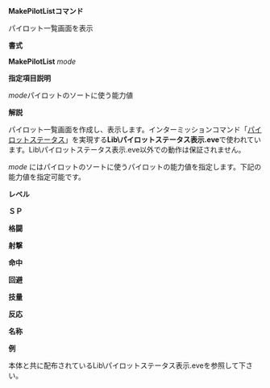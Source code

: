**MakePilotListコマンド**

パイロット一覧画面を表示

**書式**

**MakePilotList** *mode*

**指定項目説明**

*mode*パイロットのソートに使う能力値

**解説**

パイロット一覧画面を作成し、表示します。インターミッションコマンド「[パイロットステータス](パイロットステータス)」を実現する**Lib\パイロットステータス表示.eve**で使われています。Lib\パイロットステータス表示.eve以外での動作は保証されません。

*mode* にはパイロットのソートに使うパイロットの能力値を指定します。下記の能力値を指定可能です。

**レベル**

**ＳＰ**

**格闘**

**射撃**

**命中**

**回避**

**技量**

**反応**

**名称**

**例**

本体と共に配布されているLib\パイロットステータス表示.eveを参照して下さい。
